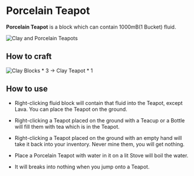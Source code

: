 # Porcelain Teapot

**Porcelain Teapot** is a block which can contain 1000mB(1 Bucket) fluid.

![Clay and Porcelain Teapots](../.gitbook/assets/blocks-items/porcelain_teapot.png)

## How to craft

![Clay Blocks * 3 → Clay Teapot * 1](../.gitbook/assets/recipes/clay_teapot_recipe.png)

## How to use

- Right-clicking fluid block will contain that fluid into the Teapot, except Lava. You can place the Teapot on the ground.

- Right-clicking a Teapot placed on the ground with a Teacup or a Bottle will fill them with tea which is in the Teapot.

- Right-clicking a Teapot placed on the ground with an empty hand will take it back into your inventory. Never mine them, you will get nothing.

- Place a Porcelain Teapot with water in it on a lit Stove will boil the water.

- It will breaks into nothing when you jump onto a Teapot.
